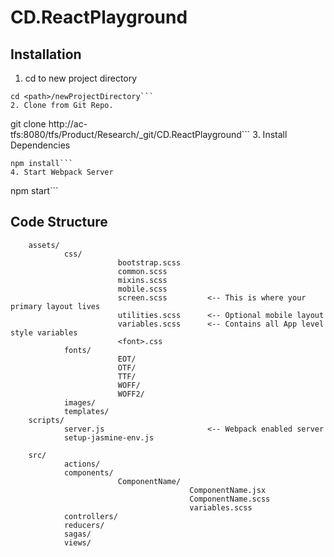 # CD.ReactPlayground

## Installation
1. cd to new project directory 
```
cd <path>/newProjectDirectory```
2. Clone from Git Repo.
```
git clone http://ac-tfs:8080/tfs/Product/Research/_git/CD.ReactPlayground```
3. Install Dependencies
```
npm install```
4. Start Webpack Server
```
npm start```

## Code Structure

```
    assets/
            css/
                        bootstrap.scss
                        common.scss
                        mixins.scss
                        mobile.scss        
                        screen.scss         <-- This is where your primary layout lives
                        utilities.scss      <-- Optional mobile layout
                        variables.scss      <-- Contains all App level style variables
                        <font>.css
            fonts/
                        EOT/
                        OTF/
                        TTF/
                        WOFF/
                        WOFF2/
            images/
            templates/
    scripts/
            server.js                       <-- Webpack enabled server
            setup-jasmine-env.js
            
    src/
            actions/
            components/
                        ComponentName/
                                        ComponentName.jsx
                                        ComponentName.scss
                                        variables.scss
            controllers/
            reducers/
            sagas/
            views/
```
        
